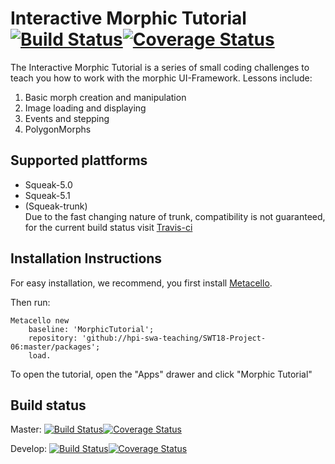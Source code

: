 # **Interactive Morphic Tutorial** [![Build Status](https://travis-ci.org/hpi-swa-teaching/SWT18-Project-06.svg?branch=master)](https://travis-ci.org/hpi-swa-teaching/SWT18-Project-06)[![Coverage Status](https://coveralls.io/repos/github/hpi-swa-teaching/SWT18-Project-06/badge.svg?branch=master)](https://coveralls.io/github/hpi-swa-teaching/SWT18-Project-06?branch=master)

The Interactive Morphic Tutorial is a series of small coding challenges to teach you how to work with the morphic UI-Framework.
Lessons include:
1. Basic morph creation and manipulation
2. Image loading and displaying
3. Events and stepping
4. PolygonMorphs

## **Supported plattforms**
* Squeak-5.0
* Squeak-5.1
* (Squeak-trunk)\
	Due to the fast changing nature of trunk, compatibility is not guaranteed, for the current build status visit [Travis-ci](https://travis-ci.org/hpi-swa-teaching/SWT18-Project-06)

## **Installation Instructions**
For easy installation, we recommend, you first install [Metacello](https://github.com/Metacello/metacello).

Then run:
``` smalltalk
Metacello new
	baseline: 'MorphicTutorial';
	repository: 'github://hpi-swa-teaching/SWT18-Project-06:master/packages';
	load.
```

To open the tutorial, open the "Apps" drawer and click "Morphic Tutorial"

## **Build status**
Master: [![Build Status](https://travis-ci.org/hpi-swa-teaching/SWT18-Project-06.svg?branch=master)](https://travis-ci.org/hpi-swa-teaching/SWT18-Project-06)[![Coverage Status](https://coveralls.io/repos/github/hpi-swa-teaching/SWT18-Project-06/badge.svg?branch=master)](https://coveralls.io/github/hpi-swa-teaching/SWT18-Project-06?branch=master)

Develop: [![Build Status](https://travis-ci.org/hpi-swa-teaching/SWT18-Project-06.svg?branch=develop)](https://travis-ci.org/hpi-swa-teaching/SWT18-Project-06)[![Coverage Status](https://coveralls.io/repos/github/hpi-swa-teaching/SWT18-Project-06/badge.svg?branch=develop)](https://coveralls.io/github/hpi-swa-teaching/SWT18-Project-06?branch=develop)
